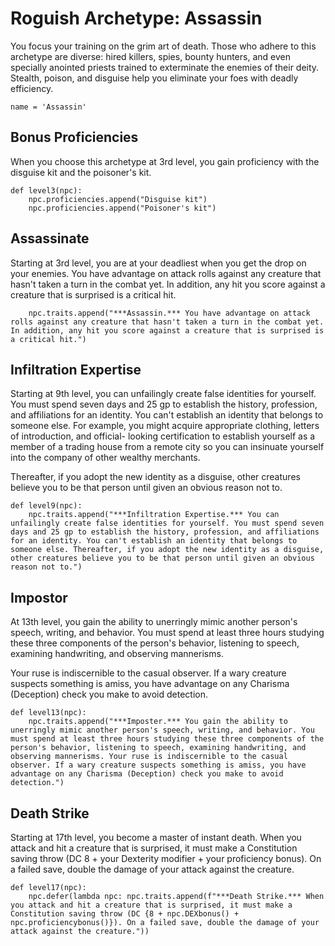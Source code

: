 # Roguish Archetype: Assassin
You focus your training on the grim art of death. Those who adhere to this archetype are diverse: hired killers, spies, bounty hunters, and even specially anointed priests trained to exterminate the enemies of their deity. Stealth, poison, and disguise help you eliminate your foes with deadly efficiency.

```
name = 'Assassin'
```

## Bonus Proficiencies
When you choose this archetype at 3rd level, you gain proficiency with the disguise kit and the poisoner's kit.

```
def level3(npc):
    npc.proficiencies.append("Disguise kit")
    npc.proficiencies.append("Poisoner's kit")
```

## Assassinate
Starting at 3rd level, you are at your deadliest when you get the drop on your enemies. You have advantage on attack rolls against any creature that hasn't taken a turn in the combat yet. In addition, any hit you score against a creature that is surprised is a critical hit.

```
    npc.traits.append("***Assassin.*** You have advantage on attack rolls against any creature that hasn't taken a turn in the combat yet. In addition, any hit you score against a creature that is surprised is a critical hit.")
```

## Infiltration Expertise
Starting at 9th level, you can unfailingly create false identities for yourself. You must spend seven days and 25 gp to establish the history, profession, and affiliations for an identity. You can't establish an identity that belongs to someone else. For example, you might acquire appropriate clothing, letters of introduction, and official- looking certification to establish yourself as a member of a trading house from a remote city so you can insinuate yourself into the company of other wealthy merchants.

Thereafter, if you adopt the new identity as a disguise, other creatures believe you to be that person until given an obvious reason not to.

```
def level9(npc):
    npc.traits.append("***Infiltration Expertise.*** You can unfailingly create false identities for yourself. You must spend seven days and 25 gp to establish the history, profession, and affiliations for an identity. You can't establish an identity that belongs to someone else. Thereafter, if you adopt the new identity as a disguise, other creatures believe you to be that person until given an obvious reason not to.")
```

## Impostor
At 13th level, you gain the ability to unerringly mimic another person's speech, writing, and behavior. You must spend at least three hours studying these three components of the person's behavior, listening to speech, examining handwriting, and observing mannerisms.

Your ruse is indiscernible to the casual observer. If a wary creature suspects something is amiss, you have advantage on any Charisma (Deception) check you make to avoid detection.

```
def level13(npc):
    npc.traits.append("***Imposter.*** You gain the ability to unerringly mimic another person's speech, writing, and behavior. You must spend at least three hours studying these three components of the person's behavior, listening to speech, examining handwriting, and observing mannerisms. Your ruse is indiscernible to the casual observer. If a wary creature suspects something is amiss, you have advantage on any Charisma (Deception) check you make to avoid detection.")
```

## Death Strike
Starting at 17th level, you become a master of instant death. When you attack and hit a creature that is surprised, it must make a Constitution saving throw (DC 8 + your Dexterity modifier + your proficiency bonus). On a failed save, double the damage of your attack against the creature.

```
def level17(npc):
    npc.defer(lambda npc: npc.traits.append(f"***Death Strike.*** When you attack and hit a creature that is surprised, it must make a Constitution saving throw (DC {8 + npc.DEXbonus() + npc.proficiencybonus()}). On a failed save, double the damage of your attack against the creature."))
```
